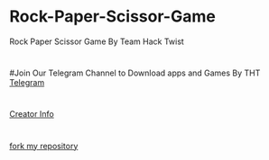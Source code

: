 # Rock-Paper-Scissor-Game


Rock Paper Scissor Game By Team Hack Twist

#

#Join Our Telegram Channel to Download apps and Games By THT
<a href="https://t.me/team_HackTwist" class="button danger">Telegram</a>
#
<a href="https://devil-shiva.github.io/sivamsaksham.github.io/">Creator Info</a>
#
[fork my repository](https://github.com/devil-shiva/Rock-Paper-Scissor-Game)

